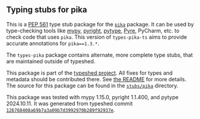 ## Typing stubs for pika

This is a [PEP 561](https://peps.python.org/pep-0561/)
type stub package for the [`pika`](https://github.com/pika/pika) package.
It can be used by type-checking tools like
[mypy](https://github.com/python/mypy/),
[pyright](https://github.com/microsoft/pyright),
[pytype](https://github.com/google/pytype/),
[Pyre](https://pyre-check.org/),
PyCharm, etc. to check code that uses `pika`. This version of
`types-pika-ts` aims to provide accurate annotations for
`pika==1.3.*`.

The `types-pika` package contains alternate, more complete type stubs, that are maintained outside of typeshed.

This package is part of the [typeshed project](https://github.com/python/typeshed).
All fixes for types and metadata should be contributed there.
See [the README](https://github.com/python/typeshed/blob/main/README.md)
for more details. The source for this package can be found in the
[`stubs/pika`](https://github.com/python/typeshed/tree/main/stubs/pika)
directory.

This package was tested with
mypy 1.15.0,
pyright 1.1.400,
and pytype 2024.10.11.
It was generated from typeshed commit
[`126768408a69b7a3a09b7d3992970b289f92937e`](https://github.com/python/typeshed/commit/126768408a69b7a3a09b7d3992970b289f92937e).
